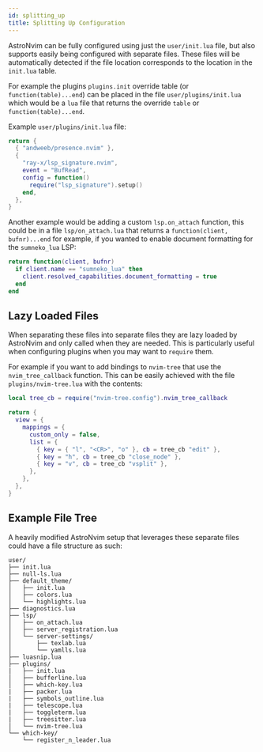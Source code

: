 ```yaml
---
id: splitting_up
title: Splitting Up Configuration
---
```


AstroNvim can be fully configured using just the `user/init.lua` file, but also
supports easily being configured with separate files. These files will be
automatically detected if the file location corresponds to the location in the
`init.lua` table.

For example the plugins `plugins.init` override table (or
`function(table)...end`) can be placed in the file `user/plugins/init.lua`
which would be a `lua` file that returns the override `table` or
`function(table)...end`.

Example `user/plugins/init.lua` file:

```lua
return {
  { "andweeb/presence.nvim" },
  {
    "ray-x/lsp_signature.nvim",
    event = "BufRead",
    config = function()
      require("lsp_signature").setup()
    end,
  },
}
```

Another example would be adding a custom `lsp.on_attach` function, this could
be in a file `lsp/on_attach.lua` that returns a `function(client, bufnr)...end`
for example, if you wanted to enable document formatting for the `sumneko_lua`
LSP:

```lua
return function(client, bufnr)
  if client.name == "sumneko_lua" then
    client.resolved_capabilities.document_formatting = true
  end
end
```

## Lazy Loaded Files

When separating these files into separate files they are lazy loaded by AstroNvim and only called when they are needed. This is particularly useful when configuring plugins when you may want to `require` them.

For example if you want to add bindings to `nvim-tree` that use the `nvim_tree_callback` function. This can be easily achieved with the file `plugins/nvim-tree.lua` with the contents:

```lua
local tree_cb = require("nvim-tree.config").nvim_tree_callback

return {
  view = {
    mappings = {
      custom_only = false,
      list = {
        { key = { "l", "<CR>", "o" }, cb = tree_cb "edit" },
        { key = "h", cb = tree_cb "close_node" },
        { key = "v", cb = tree_cb "vsplit" },
      },
    },
  },
}
```

## Example File Tree

A heavily modified AstroNvim setup that leverages these separate files could have a file structure as such:

```
user/
├── init.lua
├── null-ls.lua
├── default_theme/
│   ├── init.lua
│   ├── colors.lua
│   └── highlights.lua
├── diagnostics.lua
├── lsp/
│   ├── on_attach.lua
│   ├── server_registration.lua
│   └── server-settings/
│       ├── texlab.lua
│       └── yamlls.lua
├── luasnip.lua
├── plugins/
|   ├── init.lua
│   ├── bufferline.lua
│   ├── which-key.lua
|   ├── packer.lua
|   ├── symbols_outline.lua
|   ├── telescope.lua
|   ├── toggleterm.lua
|   ├── treesitter.lua
│   └── nvim-tree.lua
└── which-key/
    └── register_n_leader.lua
```
